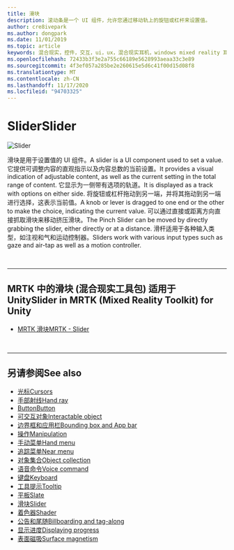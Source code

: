 ```yaml
---
title: 滑块
description: 滚动条是一个 UI 组件，允许您通过移动轨上的旋钮或杠杆来设置值。
author: cre8ivepark
ms.author: dongpark
ms.date: 11/01/2019
ms.topic: article
keywords: 混合现实，控件，交互，ui，ux，混合现实耳机，windows mixed reality 耳机，虚拟现实耳机，HoloLens，滑杆，MRTK，混合现实工具包
ms.openlocfilehash: 72433b3f3e2a755c66189e5628993aeaa33c3e89
ms.sourcegitcommit: 4f3ef057a285be2e260615e5d6c41f00d15d08f8
ms.translationtype: MT
ms.contentlocale: zh-CN
ms.lasthandoff: 11/17/2020
ms.locfileid: "94703325"
---
```

# <a name="slider"></a><span data-ttu-id="f2e57-104">Slider</span><span class="sxs-lookup"><span data-stu-id="f2e57-104">Slider</span></span>

![Slider](images/UX_Hero_Slider.jpg)

<span data-ttu-id="f2e57-106">滑块是用于设置值的 UI 组件。</span><span class="sxs-lookup"><span data-stu-id="f2e57-106">A slider is a UI component used to set a value.</span></span> <span data-ttu-id="f2e57-107">它提供可调整内容的直观指示以及内容总数的当前设置。</span><span class="sxs-lookup"><span data-stu-id="f2e57-107">It provides a visual indication of adjustable content, as well as the current setting in the total range of content.</span></span> <span data-ttu-id="f2e57-108">它显示为一侧带有选项的轨道。</span><span class="sxs-lookup"><span data-stu-id="f2e57-108">It is displayed as a track with options on either side.</span></span> <span data-ttu-id="f2e57-109">将旋钮或杠杆拖动到另一端，并将其拖动到另一端进行选择，这表示当前值。</span><span class="sxs-lookup"><span data-stu-id="f2e57-109">A knob or lever is dragged to one end or the other to make the choice, indicating the current value.</span></span> <span data-ttu-id="f2e57-110">可以通过直接或距离方向直接抓取滑块来移动挤压滑块。</span><span class="sxs-lookup"><span data-stu-id="f2e57-110">The Pinch Slider can be moved by directly grabbing the slider, either directly or at a distance.</span></span> <span data-ttu-id="f2e57-111">滑杆适用于各种输入类型，如注视和气和运动控制器。</span><span class="sxs-lookup"><span data-stu-id="f2e57-111">Sliders work with various input types such as gaze and air-tap as well as a motion controller.</span></span>

<br>

---

## <a name="slider-in-mrtk-mixed-reality-toolkit-for-unity"></a><span data-ttu-id="f2e57-112">MRTK 中的滑块 (混合现实工具包) 适用于 Unity</span><span class="sxs-lookup"><span data-stu-id="f2e57-112">Slider in MRTK (Mixed Reality Toolkit) for Unity</span></span>

* [<span data-ttu-id="f2e57-113">MRTK 滑块</span><span class="sxs-lookup"><span data-stu-id="f2e57-113">MRTK - Slider</span></span>](https://microsoft.github.io/MixedRealityToolkit-Unity/Documentation/README_Sliders.html)

<br>

---

## <a name="see-also"></a><span data-ttu-id="f2e57-114">另请参阅</span><span class="sxs-lookup"><span data-stu-id="f2e57-114">See also</span></span>

* [<span data-ttu-id="f2e57-115">光标</span><span class="sxs-lookup"><span data-stu-id="f2e57-115">Cursors</span></span>](cursors.md)
* [<span data-ttu-id="f2e57-116">手部射线</span><span class="sxs-lookup"><span data-stu-id="f2e57-116">Hand ray</span></span>](point-and-commit.md)
* [<span data-ttu-id="f2e57-117">Button</span><span class="sxs-lookup"><span data-stu-id="f2e57-117">Button</span></span>](button.md)
* [<span data-ttu-id="f2e57-118">可交互对象</span><span class="sxs-lookup"><span data-stu-id="f2e57-118">Interactable object</span></span>](interactable-object.md)
* [<span data-ttu-id="f2e57-119">边界框和应用栏</span><span class="sxs-lookup"><span data-stu-id="f2e57-119">Bounding box and App bar</span></span>](app-bar-and-bounding-box.md)
* [<span data-ttu-id="f2e57-120">操作</span><span class="sxs-lookup"><span data-stu-id="f2e57-120">Manipulation</span></span>](direct-manipulation.md)
* [<span data-ttu-id="f2e57-121">手动菜单</span><span class="sxs-lookup"><span data-stu-id="f2e57-121">Hand menu</span></span>](hand-menu.md)
* [<span data-ttu-id="f2e57-122">追踪菜单</span><span class="sxs-lookup"><span data-stu-id="f2e57-122">Near menu</span></span>](near-menu.md)
* [<span data-ttu-id="f2e57-123">对象集合</span><span class="sxs-lookup"><span data-stu-id="f2e57-123">Object collection</span></span>](object-collection.md)
* [<span data-ttu-id="f2e57-124">语音命令</span><span class="sxs-lookup"><span data-stu-id="f2e57-124">Voice command</span></span>](voice-input.md)
* [<span data-ttu-id="f2e57-125">键盘</span><span class="sxs-lookup"><span data-stu-id="f2e57-125">Keyboard</span></span>](keyboard.md)
* [<span data-ttu-id="f2e57-126">工具提示</span><span class="sxs-lookup"><span data-stu-id="f2e57-126">Tooltip</span></span>](tooltip.md)
* [<span data-ttu-id="f2e57-127">平板</span><span class="sxs-lookup"><span data-stu-id="f2e57-127">Slate</span></span>](slate.md)
* [<span data-ttu-id="f2e57-128">滑块</span><span class="sxs-lookup"><span data-stu-id="f2e57-128">Slider</span></span>](slider.md)
* [<span data-ttu-id="f2e57-129">着色器</span><span class="sxs-lookup"><span data-stu-id="f2e57-129">Shader</span></span>](shader.md)
* [<span data-ttu-id="f2e57-130">公告和尾随</span><span class="sxs-lookup"><span data-stu-id="f2e57-130">Billboarding and tag-along</span></span>](billboarding-and-tag-along.md)
* [<span data-ttu-id="f2e57-131">显示进度</span><span class="sxs-lookup"><span data-stu-id="f2e57-131">Displaying progress</span></span>](progress.md)
* [<span data-ttu-id="f2e57-132">表面磁吸</span><span class="sxs-lookup"><span data-stu-id="f2e57-132">Surface magnetism</span></span>](surface-magnetism.md)
